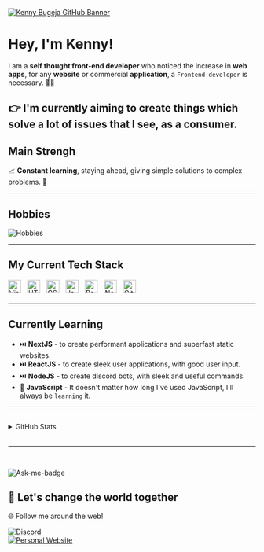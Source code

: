 <a href="https://kenny.is-a.dev/">
  <img align="center" src="https://imgur.com/a/k2wB9jt" alt="Kenny Bugeja GitHub Banner"/>
</a>

# Hey, I'm Kenny!

I am a **self thought front-end developer** who noticed the increase in **web apps**, for any **website** or commercial **application**, a `Frontend developer` is necessary. 👨‍💻

👉 I'm currently aiming to **create** things which **solve a lot of issues** that I see, as a consumer.
---

## Main Strengh

📈 **Constant learning**, staying ahead, giving simple solutions to complex problems. 🦾

---

## Hobbies

![Hobbies](https://i.imgur.com/1vCKurS.jpg?1)

---

## My Current Tech Stack

<img align="left" alt="Visual Studio Code" width="26px" src="https://cdn.jsdelivr.net/gh/devicons/devicon/icons/vscode/vscode-original.svg" style="padding-right:10px;" />
<img align="left" alt="HTML5" width="26px" src="https://cdn.jsdelivr.net/gh/devicons/devicon/icons/html5/html5-original.svg" style="padding-right:10px;" />
<img align="left" alt="CSS3" width="26px" src="https://cdn.jsdelivr.net/gh/devicons/devicon/icons/css3/css3-original.svg" style="padding-right:10px;" />
<img align="left" alt="JavaScript" width="26px" src="https://cdn.jsdelivr.net/gh/devicons/devicon/icons/javascript/javascript-original.svg" style="padding-right:10px;" />
<img align="left" alt="ReactJS" width="26px" src="https://cdn.jsdelivr.net/gh/devicons/devicon/icons/react/react-original.svg" style="padding-right:10px;" />
<img align="left" alt="NodeJS" width="26px" src="https://cdn.jsdelivr.net/gh/devicons/devicon/icons/nodejs/nodejs-original.svg" style="padding-right:10px;" />
<img align="left" alt="Git" width="26px" src="https://cdn.jsdelivr.net/gh/devicons/devicon/icons/git/git-original.svg" style="padding-right:10px;" />

<br/>
<br/>

---

## Currently Learning

- ⏭️ **NextJS** - to create performant applications and superfast static websites.
- ⏭️ **ReactJS** - to create sleek user applications, with good user input.
- ⏭️ **NodeJS** - to create discord bots, with sleek and useful commands.
- 🦾 **JavaScript** - It doesn't matter how long I've used JavaScript, I'll always be `learning` it.

---

<br />

<details>
  <summary> GitHub Stats</summary>

  <img align="center" alt="JesusMongeDev's GitHub stats" src="https://github-readme-stats.vercel.app/api?username=KennySB-dev&show_icons=true&hide_border=true&title_color=0571f8&icon_color=0571f8&bg_color=ffffff&text_color=0e2431" />
</a>
<a href="https://github.com/anuraghazra/convoychat">
  <img align="center" src="https://github-readme-stats.vercel.app/api/top-langs/?username=KennySB-dev" alt="Top Languages"/>
</a>

</details>

<br />

---

<br />

![Ask-me-badge](https://img.shields.io/badge/Ask%20me-anything-1abc9c.svg)

## 🤗 Let's change the world together

🌐 Follow me around the web!

<a href="https://discord.com/users/681811851428102145">
    <img
        src="https://img.shields.io/badge/Discord-0464d8?style=for-the-badge&logo=discord&logoColor=blue"
        alt="Discord"
    >
</a>
<br/>
<a href="https://kenny.is-a.dev/">
    <img
        src="https://img.shields.io/badge/website-000000?style=for-the-badge&logo=About.me&logoColor=white"
        alt="Personal Website"
    >
</a>
